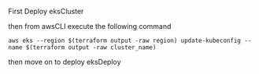 First Deploy eksCluster

then from awsCLI execute the following command 

`aws eks --region $(terraform output -raw region) update-kubeconfig --name $(terraform output -raw cluster_name)` 

then move on to deploy eksDeploy 
